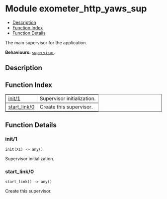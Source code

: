 

# Module exometer_http_yaws_sup #
* [Description](#description)
* [Function Index](#index)
* [Function Details](#functions)

The main supervisor for the application.

__Behaviours:__ [`supervisor`](supervisor.md).

<a name="description"></a>

## Description ##
<a name="index"></a>

## Function Index ##


<table width="100%" border="1" cellspacing="0" cellpadding="2" summary="function index"><tr><td valign="top"><a href="#init-1">init/1</a></td><td>
Supervisor initialization.</td></tr><tr><td valign="top"><a href="#start_link-0">start_link/0</a></td><td>
Create this supervisor.</td></tr></table>


<a name="functions"></a>

## Function Details ##

<a name="init-1"></a>

### init/1 ###

`init(X1) -> any()`

Supervisor initialization.

<a name="start_link-0"></a>

### start_link/0 ###

`start_link() -> any()`

Create this supervisor.

